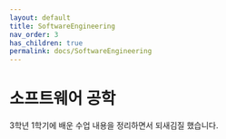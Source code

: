 ```yaml
---
layout: default
title: SoftwareEngineering
nav_order: 3
has_children: true
permalink: docs/SoftwareEngineering
---
```


# 소프트웨어 공학

3학년 1학기에 배운 수업 내용을 정리하면서 되새김질 했습니다.